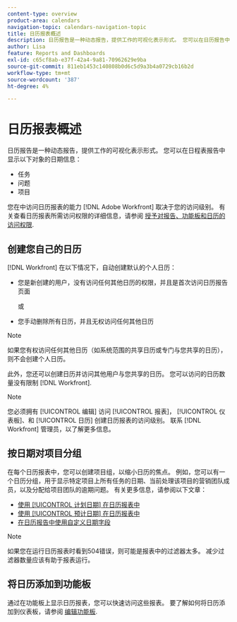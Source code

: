```yaml
---
content-type: overview
product-area: calendars
navigation-topic: calendars-navigation-topic
title: 日历报表概述
description: 日历报告是一种动态报告，提供工作的可视化表示形式。 您可以在日历报告中显示任务、问题和项目的日期信息。
author: Lisa
feature: Reports and Dashboards
exl-id: c65cf8ab-e37f-42a4-9a81-70962629e9ba
source-git-commit: 811eb1453c140808b0d6c5d9a3b4a0729cb16b2d
workflow-type: tm+mt
source-wordcount: '387'
ht-degree: 4%

---
```


# 日历报表概述

<!-- Audited: 01/2024 -->

日历报告是一种动态报告，提供工作的可视化表示形式。 您可以在日程表报告中显示以下对象的日期信息：

* 任务
* 问题
* 项目

您在中访问日历报表的能力 [!DNL Adobe Workfront] 取决于您的访问级别。 有关查看日历报表所需访问权限的详细信息，请参阅 [授予对报告、功能板和日历的访问权限](../../../administration-and-setup/add-users/configure-and-grant-access/grant-access-reports-dashboards-calendars.md).

## 创建您自己的日历

[!DNL Workfront] 在以下情况下，自动创建默认的个人日历：

* 您是新创建的用户，没有访问任何其他日历的权限，并且是首次访问日历报告页面

  或

* 您手动删除所有日历，并且无权访问任何其他日历

>[!NOTE]
>
>如果您有权访问任何其他日历（如系统范围的共享日历或专门与您共享的日历），则不会创建个人日历。

此外，您还可以创建日历并访问其他用户与您共享的日历。 您可以访问的日历数量没有限制 [!DNL Workfront].

>[!NOTE]
>
>您必须拥有 [!UICONTROL 编辑] 访问 [!UICONTROL 报表]， [!UICONTROL 仪表板]、和 [!UICONTROL 日历] 创建日历报表的访问级别。 联系 [!DNL Workfront] 管理员，以了解更多信息。

## 按日期对项目分组

在每个日历报表中，您可以创建项目组，以缩小日历的焦点。 例如，您可以有一个日历分组，用于显示特定项目上所有任务的日期、当前处理该项目的营销团队成员，以及分配给项目团队的逾期问题。 有关更多信息，请参阅以下文章：

* [使用 [!UICONTROL 计划日期] 在日历报表中](../../../reports-and-dashboards/reports/calendars/use-planned-dates.md)
* [使用 [!UICONTROL 预计日期] 在日历报表中](../../../reports-and-dashboards/reports/calendars/use-projected-dates.md)
* [在日历报告中使用自定义日期字段](../../../reports-and-dashboards/reports/calendars/use-custom-dates.md)

>[!NOTE]
>
>如果您在运行日历报表时看到504错误，则可能是报表中的过滤器太多。 减少过滤器数量应该有助于报表运行。

## 将日历添加到功能板

通过在功能板上显示日历报表，您可以快速访问这些报表。 要了解如何将日历添加到仪表板，请参阅 [编辑功能板](../../../reports-and-dashboards/dashboards/creating-and-managing-dashboards/edit-dashboard.md).
